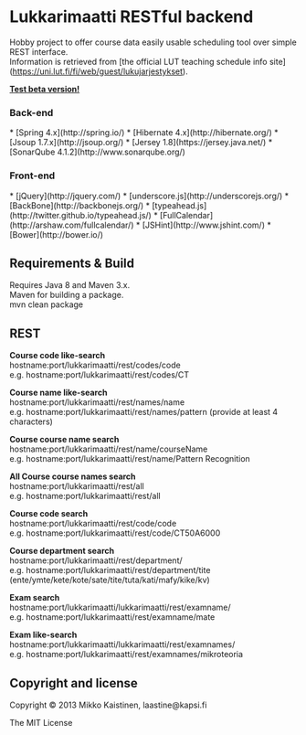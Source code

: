 <h1>Lukkarimaatti RESTful backend</h1>

Hobby project to offer course data easily usable scheduling tool over simple REST interface.<br>
Information is retrieved from [the official LUT teaching schedule info site] (https://uni.lut.fi/fi/web/guest/lukujarjestykset).<br>

<b>[Test beta version!](http://54.194.116.194:8085/lukkarimaatti)</b>

<h3>Back-end</h3>
* [Spring 4.x](http://spring.io/)
* [Hibernate 4.x](http://hibernate.org/)
* [Jsoup 1.7.x](http://jsoup.org/)
* [Jersey 1.8](https://jersey.java.net/)
* [SonarQube 4.1.2](http://www.sonarqube.org/)<br>
 
<h3>Front-end</h3>
* [jQuery](http://jquery.com/)
* [underscore.js](http://underscorejs.org/)
* [BackBone](http://backbonejs.org/)
* [typeahead.js](http://twitter.github.io/typeahead.js/)
* [FullCalendar](http://arshaw.com/fullcalendar/)
* [JSHint](http://www.jshint.com/)
* [Bower](http://bower.io/)<br>

<h2>Requirements & Build</h2>
Requires Java 8 and Maven 3.x.<br>
Maven for building a package.<br>
mvn clean package

<h2>REST</h2>
<b>Course code like-search</b><br>
hostname:port/lukkarimaatti/rest/codes/code<br>
e.g. hostname:port/lukkarimaatti/rest/codes/CT

<b>Course name like-search</b><br>
hostname:port/lukkarimaatti/rest/names/name<br>
e.g. hostname:port/lukkarimaatti/rest/names/pattern (provide at least 4 characters)

<b>Course course name search</b><br>
hostname:port/lukkarimaatti/rest/name/courseName<br>
e.g. hostname:port/lukkarimaatti/rest/name/Pattern Recognition

<b>All Course course names search</b><br>
hostname:port/lukkarimaatti/rest/all<br>
e.g. hostname:port/lukkarimaatti/rest/all

<b>Course code search</b><br>
hostname:port/lukkarimaatti/rest/code/code<br>
e.g. hostname:port/lukkarimaatti/rest/code/CT50A6000

<b>Course department search</b><br>
hostname:port/lukkarimaatti/rest/department/<department><br>
e.g. hostname:port/lukkarimaatti/rest/department/tite<br>
(ente/ymte/kete/kote/sate/tite/tuta/kati/mafy/kike/kv)<br>

<b>Exam search</b><br>
hostname:port/lukkarimaatti/lukkarimaatti/rest/examname/<courseName><br>
e.g. hostname:port/lukkarimaatti/rest/examname/mate

<b>Exam like-search</b><br>
hostname:port/lukkarimaatti/lukkarimaatti/rest/examnames/<courseName><br>
e.g. hostname:port/lukkarimaatti/rest/examnames/mikroteoria

<h2>Copyright and license</h2>
Copyright &copy; 2013 Mikko Kaistinen, laastine@kapsi.fi

The MIT License
